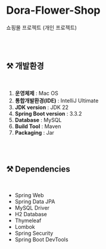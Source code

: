 # Dora-Flower-Shop
쇼핑몰 프로젝트 (개인 프로젝트)

<br><br>

## ⚒️ 개발환경

<br>

1. **운영체제** : Mac OS
2. **통합개발환경(IDE)** : IntelliJ Ultimate
3. **JDK version** : JDK 22
4. **Spring Boot version** : 3.3.2
5. **Database** : MySQL
6. **Build Tool** : Maven
7. **Packaging** : Jar

<br><br>

## ⚒️ Dependencies

<br>

- Spring Web
- Spring Data JPA
- MySQL Driver
- H2 Database
- Thymeleaf
- Lombok
- Spring Security
- Spring Boot DevTools
